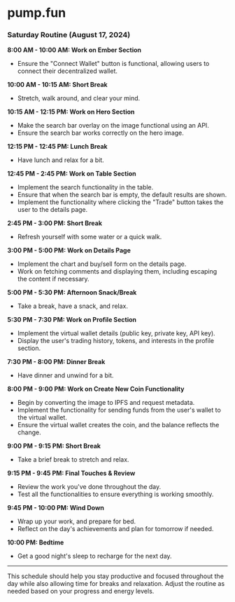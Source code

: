 # pump.fun

### **Saturday Routine (August 17, 2024)**

**8:00 AM - 10:00 AM: Work on Ember Section**
- Ensure the "Connect Wallet" button is functional, allowing users to connect their decentralized wallet.

**10:00 AM - 10:15 AM: Short Break**
- Stretch, walk around, and clear your mind.

**10:15 AM - 12:15 PM: Work on Hero Section**
- Make the search bar overlay on the image functional using an API.
- Ensure the search bar works correctly on the hero image.

**12:15 PM - 12:45 PM: Lunch Break**
- Have lunch and relax for a bit.

**12:45 PM - 2:45 PM: Work on Table Section**
- Implement the search functionality in the table.
- Ensure that when the search bar is empty, the default results are shown.
- Implement the functionality where clicking the "Trade" button takes the user to the details page.

**2:45 PM - 3:00 PM: Short Break**
- Refresh yourself with some water or a quick walk.

**3:00 PM - 5:00 PM: Work on Details Page**
- Implement the chart and buy/sell form on the details page.
- Work on fetching comments and displaying them, including escaping the content if necessary.

**5:00 PM - 5:30 PM: Afternoon Snack/Break**
- Take a break, have a snack, and relax.

**5:30 PM - 7:30 PM: Work on Profile Section**
- Implement the virtual wallet details (public key, private key, API key).
- Display the user's trading history, tokens, and interests in the profile section.

**7:30 PM - 8:00 PM: Dinner Break**
- Have dinner and unwind for a bit.

**8:00 PM - 9:00 PM: Work on Create New Coin Functionality**
- Begin by converting the image to IPFS and request metadata.
- Implement the functionality for sending funds from the user's wallet to the virtual wallet.
- Ensure the virtual wallet creates the coin, and the balance reflects the change.

**9:00 PM - 9:15 PM: Short Break**
- Take a brief break to stretch and relax.

**9:15 PM - 9:45 PM: Final Touches & Review**
- Review the work you've done throughout the day.
- Test all the functionalities to ensure everything is working smoothly.

**9:45 PM - 10:00 PM: Wind Down**
- Wrap up your work, and prepare for bed.
- Reflect on the day's achievements and plan for tomorrow if needed.

**10:00 PM: Bedtime**
- Get a good night's sleep to recharge for the next day.

---

This schedule should help you stay productive and focused throughout the day while also allowing time for breaks and relaxation. Adjust the routine as needed based on your progress and energy levels.